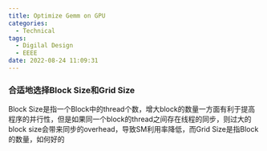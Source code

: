 ```yaml
---
title: Optimize Gemm on GPU
categories:
  - Technical
tags:
  - Digilal Design
  - EEEE
date: 2022-08-24 11:09:31
---
```


<!-- more -->

### 合适地选择Block Size和Grid Size

Block Size是指一个Block中的thread个数，增大block的数量一方面有利于提高程序的并行性，但是如果同一个block的thread之间存在线程的同步，则过大的block size会带来同步的overhead，导致SM利用率降低，而Grid Size是指Block的数量，如何好的
